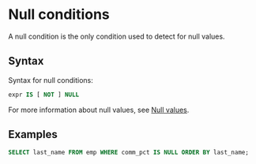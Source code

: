 # Null conditions

A null condition is the only condition used to detect for null values.

## Syntax

Syntax for null conditions:

```sql
expr IS [ NOT ] NULL
```

For more information about null values, see [Null values](../3.basic-elements-of-oracle-mode/5.null-of-oracle-mode/1.empty-value-overview-of-oracle-mode.md).

## Examples

```sql
SELECT last_name FROM emp WHERE comm_pct IS NULL ORDER BY last_name;
```
